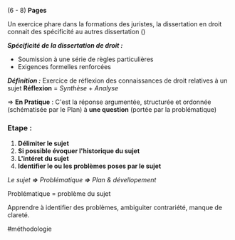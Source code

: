 (6 - 8) **Pages**

Un exercice phare dans la formations des juristes, la dissertation en droit connait des spécificité au autres dissertation ()


***Spécificité de la dissertation de droit :***
- Soumission à une série de règles particulières
- Exigences formelles renforcées

***Définition :***
Exercice de réflexion des connaissances de droit relatives à un sujet
**Réflexion** = *Synthèse* + *Analyse*

=> **En Pratique** :
C'est la réponse argumentée, structurée et ordonnée (schématisée par le Plan) à **une question** (portée par la problématique)

### Etape :

1. **Délimiter le sujet**
2. **Si possible évoquer l'historique du sujet**
3. **L'intéret du sujet**
4. **Identifier le ou les problèmes poses par le sujet**

*Le sujet **=>** Problématique **=>** Plan & dévellopement*

Problématique = problème du sujet 

Apprendre à identifier des problèmes, ambiguiter contrariété, manque de clareté.

#méthodologie 
